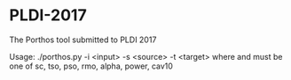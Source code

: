# PLDI-2017
The Porthos tool submitted to PLDI 2017

Usage: ./porthos.py -i \<input> -s \<source> -t \<target>
where <source> and <target> must be one of sc, tso, pso, rmo, alpha, power, cav10
